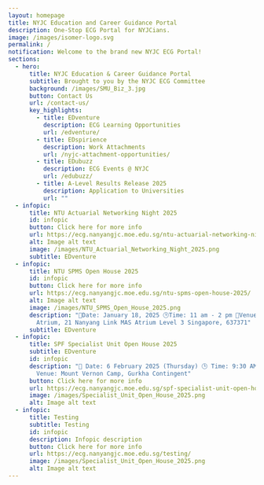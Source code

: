```yaml
---
layout: homepage
title: NYJC Education and Career Guidance Portal
description: One-Stop ECG Portal for NYJCians.
image: /images/isomer-logo.svg
permalink: /
notification: Welcome to the brand new NYJC ECG Portal!
sections:
  - hero:
      title: NYJC Education & Career Guidance Portal
      subtitle: Brought to you by the NYJC ECG Committee
      background: /images/SMU_Biz_3.jpg
      button: Contact Us
      url: /contact-us/
      key_highlights:
        - title: EDventure
          description: ECG Learning Opportunities
          url: /edventure/
        - title: EDspirience
          description: Work Attachments
          url: /nyjc-attachment-opportunities/
        - title: EDubuzz
          description: ECG Events @ NYJC
          url: /edubuzz/
        - title: A-Level Results Release 2025
          description: Application to Universities
          url: ""
  - infopic:
      title: NTU Actuarial Networking Night 2025
      id: infopic
      button: Click here for more info
      url: https://ecg.nanyangjc.moe.edu.sg/ntu-actuarial-networking-night-2025/
      alt: Image alt text
      image: /images/NTU_Actuarial_Networking_Night_2025.png
      subtitle: EDventure
  - infopic:
      title: NTU SPMS Open House 2025
      id: infopic
      button: Click here for more info
      url: https://ecg.nanyangjc.moe.edu.sg/ntu-spms-open-house-2025/
      alt: Image alt text
      image: /images/NTU_SPMS_Open_House_2025.png
      description: "📅Date: January 18, 2025 🕒Time: 11 am - 2 pm 📍Venue: SPMS
        Atrium, 21 Nanyang Link MAS Atrium Level 3 Singapore, 637371"
      subtitle: EDventure
  - infopic:
      title: SPF Specialist Unit Open House 2025
      subtitle: EDventure
      id: infopic
      description: "📅 Date: 6 February 2025 (Thursday) 🕒 Time: 9:30 AM – 4:30 PM 📍
        Venue: Mount Vernon Camp, Gurkha Contingent"
      button: Click here for more info
      url: https://ecg.nanyangjc.moe.edu.sg/spf-specialist-unit-open-house-2025/
      image: /images/Specialist_Unit_Open_House_2025.png
      alt: Image alt text
  - infopic:
      title: Testing
      subtitle: Testing
      id: infopic
      description: Infopic description
      button: Click here for more info
      url: https://ecg.nanyangjc.moe.edu.sg/testing/
      image: /images/Specialist_Unit_Open_House_2025.png
      alt: Image alt text
---
```

